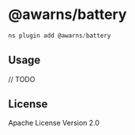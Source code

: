 # @awarns/battery

```javascript
ns plugin add @awarns/battery
```

## Usage

// TODO

## License

Apache License Version 2.0
